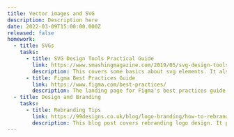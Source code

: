 ```yaml
---
title: Vector images and SVG
description: Description here
date: 2022-03-09T15:00:00.000Z
released: false
homework:
  - title: SVGs
    tasks:
      - title: SVG Design Tools Practical Guide
        link: https://www.smashingmagazine.com/2019/05/svg-design-tools-practical-guide/
        description: This covers some basics about svg elements. It also provides comparisons between terminology between Illustrator, Sketch, and Figma.
      - title: Figma Best Practices Guide
        link: https://www.figma.com/best-practices/
        description: The landing page for Figma's best practices guide. There is a lot here so stick to things that answer questions you currently have from your past work with figma.
  - title: Design and Branding
    tasks:
      - title: Rebranding Tips
        link: https://99designs.co.uk/blog/logo-branding/how-to-rebrand/
        description: This blog post covers rebranding logo design. It provides some popular examples and discussion on their redesigns throughout history.
---
```

